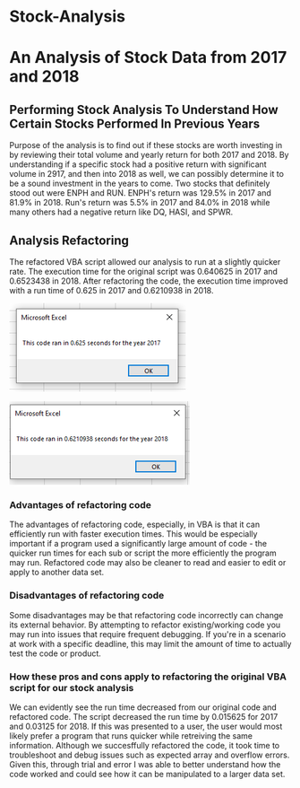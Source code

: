 # Stock-Analysis

# An Analysis of Stock Data from 2017 and 2018

## Performing Stock Analysis To Understand How Certain Stocks Performed In Previous Years

Purpose of the analysis is to find out if these stocks are worth investing in by reviewing their total volume and yearly return for both 2017 and 2018. By understanding if a specific stock had a positive return with significant volume in 2917, and then into 2018 as well, we can possibly determine it to be a sound investment in the years to come. Two stocks that definitely stood out were ENPH and RUN. ENPH's return was 129.5% in 2017 and 81.9% in 2018. Run's return was 5.5% in 2017 and 84.0% in 2018 while many others had a negative return like DQ, HASI, and SPWR.

## Analysis Refactoring

The refactored VBA script allowed our analysis to run at a slightly quicker rate. The execution time for the original script was 0.640625 in 2017 and 0.6523438 in 2018. After refactoring the code, the execution time improved with a run time of 0.625 in 2017 and 0.6210938 in 2018.

![Refactored Execution Time for 2017](Resources/VBA_Challenge_2017.png)

![Refactored Execution Time for 2018](Resources/VBA_Challenge_2018.png)

### Advantages of refactoring code

The advantages of refactoring code, especially, in VBA is that it can efficiently run with faster execution times. This would be especially important if a program used a significantly large amount of code - the quicker run times for each sub or script the more efficiently the program may run. Refactored code may also be cleaner to read and easier to edit or apply to another data set.

### Disadvantages of refactoring code

Some disadvantages may be that refactoring code incorrectly can change its external behavior. By attempting to refactor existing/working code you may run into issues that require frequent debugging. If you're in a scenario at work with a specific deadline, this may limit the amount of time to actually test the code or product.

### How these pros and cons apply to refactoring the original VBA script for our stock analysis

We can evidently see the run time decreased from our original code and refactored code. The script decreased the run time by 0.015625 for 2017 and 0.03125 for 2018. If this was presented to a user, the user would most likely prefer a program that runs quicker while retreiving the same information. Although we succesffully refactored the code, it took time to troubleshoot and debug issues such as expected array and overflow errors. Given this, through trial and error I was able to better understand how the code worked and could see how it can be manipulated to a larger data set. 
